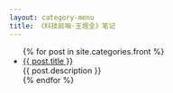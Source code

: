 ```yaml
---
layout: category-menu
title: 《科技前哨·王煜全》笔记
---
```

<head>
  <meta name="google-adsense-account" content="ca-pub-1467729400140451">
  <script async src="https://pagead2.googlesyndication.com/pagead/js/adsbygoogle.js?client=ca-pub-1467729400140451"
      crossorigin="anonymous"></script>
  <!-- Google tag (gtag.js) -->
  <script async src="https://www.googletagmanager.com/gtag/js?id=G-90KFYRQSGN"></script>
  <script>
    window.dataLayer = window.dataLayer || [];
    function gtag(){dataLayer.push(arguments);}
    gtag('js', new Date());
    
    gtag('config', 'G-90KFYRQSGN');
  </script>
</head>
<div class="index-content">
      <ul class="artical-list">
        {% for post in site.categories.front %}
        <li>
          <a href="{{ post.url }}" class="title">{{ post.title }}</a>
          <div class="title-desc">{{ post.description }}</div>
        </li>
        {% endfor %}
      </ul>
</div>